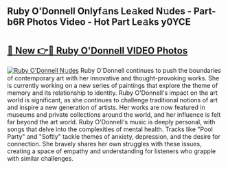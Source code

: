 ## Ruby O'Donnell Onlyf𝚊ns Le𝚊ked N𝚞des - Part-b6R Photos Video - Hot Part Le𝚊ks y0YCE

# <h2><a href="http://ab36460.deff.icu/?id=Ruby+O%27Donnell">🔗 New 👉🔴 Ruby O'Donnell VIDEO Photos</a></h2>

[![Ruby O'Donnell N𝚞des](https://i.imgur.com/rIISA9y.gif)](http://ab36460.deff.icu/?id=Ruby+O%27Donnell)
Ruby O'Donnell continues to push the boundaries of contemporary art with her innovative and thought-provoking works. She is currently working on a new series of paintings that explore the theme of memory and its relationship to identity. Ruby O'Donnell's impact on the art world is significant, as she continues to challenge traditional notions of art and inspire a new generation of artists. Her works are now featured in museums and private collections around the world, and her influence is felt far beyond the art world. Ruby O'Donnell's music is deeply personal, with songs that delve into the complexities of mental health. Tracks like "Pool Party" and "Softly" tackle themes of anxiety, depression, and the desire for connection. She bravely shares her own struggles with these issues, creating a space of empathy and understanding for listeners who grapple with similar challenges.
